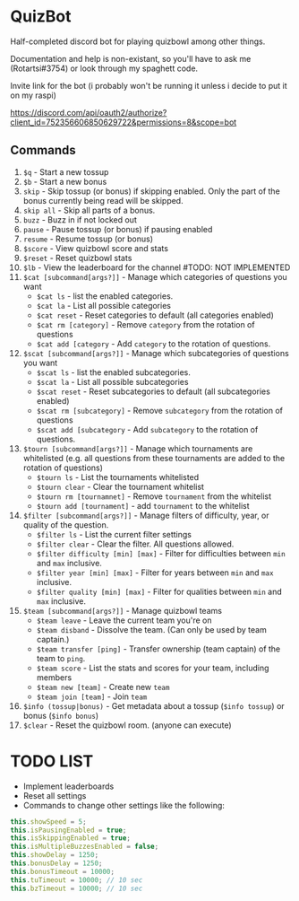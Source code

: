 # QuizBot

Half-completed discord bot for playing quizbowl among other things. 

Documentation and help is non-existant, so you'll have to ask me (Rotartsi#3754) or look through my spaghett code.

Invite link for the bot (i probably won't be running it unless i decide to put it on my raspi)

https://discord.com/api/oauth2/authorize?client_id=752356606850629722&permissions=8&scope=bot

## Commands
1. `$q` - Start a new tossup
1. `$b` - Start a new bonus
2. `skip` - Skip tossup (or bonus) if skipping enabled. Only the part of the bonus currently being read will be skipped.
2. `skip all` - Skip all parts of a bonus. 
3. `buzz` - Buzz in if not locked out
4. `pause` - Pause tossup (or bonus) if pausing enabled
5. `resume` - Resume tossup (or bonus)
6. `$score` - View quizbowl score and stats
7. `$reset` - Reset quizbowl stats
8. `$lb` - View the leaderboard for the channel #TODO: NOT IMPLEMENTED
9. `$cat [subcommand[args?]]` - Manage which categories of questions you want 
    - `$cat ls` - list the enabled categories.
    - `$cat la` - List all possible categories
    - `$cat reset` - Reset categories to default (all categories enabled)
    - `$cat rm [category]` - Remove `category` from the rotation of questions
    - `$cat add [category` - Add `category` to the rotation of questions.
10. `$scat [subcommand[args?]]` - Manage which subcategories of questions you want
    - `$scat ls` - list the enabled subcategories.
    - `$scat la` - List all possible subcategories
    - `$scat reset` - Reset subcategories to default (all subcategories enabled)
    - `$scat rm [subcategory]` - Remove `subcategory` from the rotation of questions
    - `$scat add [subcategory` - Add `subcategory` to the rotation of questions.
11. `$tourn [subcommand[args?]]` - Manage which tournaments are whitelisted (e.g. all questions from these tournaments are added to the 
    rotation of questions)
    - `$tourn ls` - List the tournaments whitelisted
    - `$tourn clear` - Clear the tournament whitelist
    - `$tourn rm [tournamnet]` - Remove `tournament` from the whitelist
    - `$tourn add [tournament]` - add `tournament` to the whitelist
12. `$filter [subcommand[args?]]` - Manage filters of difficulty, year, or quality of the question.
    - `$filter ls` - List the current filter settings
    - `$filter clear` - Clear the filter. All questions allowed.
    - `$filter difficulty [min] [max]` - Filter for difficulties between `min` and `max` inclusive.
    - `$filter year [min] [max]` - Filter for years between `min` and `max` inclusive.
    - `$filter quality [min] [max]` - Filter for qualities between `min` and `max` inclusive.
13. `$team [subcommand[args?]]` - Manage quizbowl teams
    - `$team leave` - Leave the current team you're on
    - `$team disband` - Dissolve the team. (Can only be used by team captain.)
    - `$team transfer [ping]` - Transfer ownership (team captain) of the team to `ping`.
    - `$team score` - List the stats and scores for your team, including members
    - `$team new [team]` - Create new `team`
    - `$team join [team]` - Join `team`
16. `$info (tossup|bonus)` - Get metadata about a tossup (`$info tossup`) or bonus (`$info bonus`)
17. `$clear` - Reset the quizbowl room. (anyone can execute)

# TODO LIST
- Implement leaderboards
- Reset all settings
- Commands to change other settings like the following:
```js
this.showSpeed = 5;
this.isPausingEnabled = true;
this.isSkippingEnabled = true;
this.isMultipleBuzzesEnabled = false;
this.showDelay = 1250;
this.bonusDelay = 1250;
this.bonusTimeout = 10000;
this.tuTimeout = 10000; // 10 sec
this.bzTimeout = 10000; // 10 sec
```
